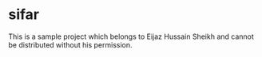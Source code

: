 # sifar
This is a sample project which belongs to Eijaz Hussain Sheikh and cannot be distributed without his permission.

